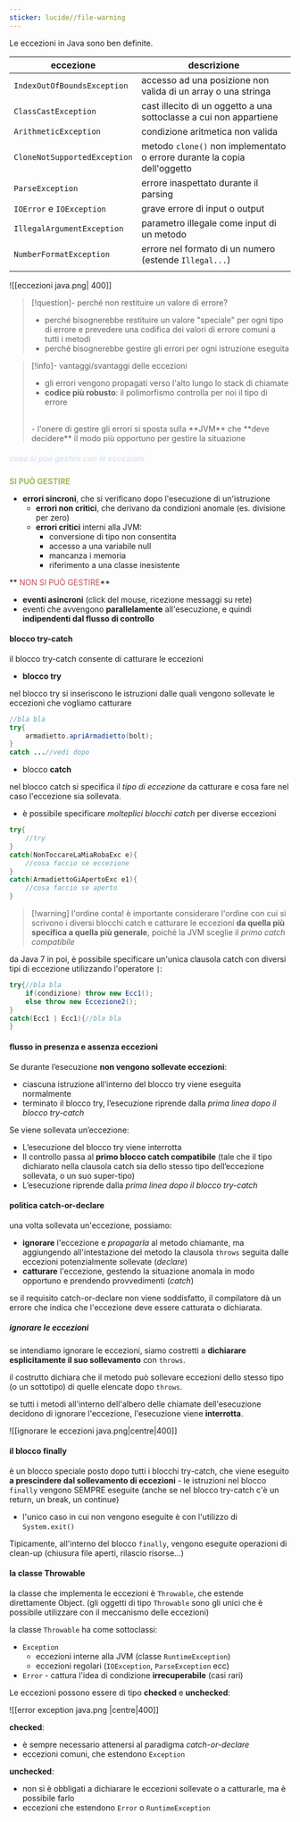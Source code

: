 ```yaml
---
sticker: lucide//file-warning
---
```

Le eccezioni in Java sono ben definite.

| eccezione                    | descrizione                                                               |
| ---------------------------- | ------------------------------------------------------------------------- |
| `IndexOutOfBoundsException`  | accesso ad una posizione non valida di un array o una stringa             |
| `ClassCastException`         | cast illecito di un oggetto a una sottoclasse a cui non appartiene        |
| `ArithmeticException`        | condizione aritmetica non valida                                          |
| `CloneNotSupportedException` | metodo `clone()`  non implementato o errore durante la copia dell'oggetto |
| `ParseException`             | errore inaspettato durante il parsing                                     |
| `IOError` e `IOException`    | grave errore di input o output                                            |
| `IllegalArgumentException`   | parametro illegale come input di un metodo                                |
| `NumberFormatException`      | errore nel formato di un numero (estende `Illegal...`)                    |
|                              |                                                                           |

![[eccezioni java.png| 400]]

>[!question]- perché non restituire un valore di errore?
>- perché bisognerebbe restituire un valore "speciale" per ogni tipo di errore e prevedere una codifica dei valori di errore comuni a tutti i metodi
>- perché bisognerebbe gestire gli errori per ogni istruzione eseguita

>[!info]- vantaggi/svantaggi delle eccezioni
>- gli errori vengono propagati verso l'alto lungo lo stack di chiamate
>- **codice più robusto**: il polimorfismo controlla per noi il tipo di errore
><br/>
>- l'onere di gestire gli errori si sposta sulla **JVM** che **deve decidere** il modo più opportuno per gestire la situazione

##### <font color="#dbe5f1">cosa si può gestire con le eccezioni</font>

**<font color="#9bbb59">SI PUÒ GESTIRE</font>**
- **errori sincroni**, che si verificano dopo l'esecuzione di un'istruzione
	- **errori non critici**, che derivano da condizioni anomale (es. divisione per zero)
	- **errori critici** interni alla JVM:
		- conversione di tipo non consentita
		- accesso a una variabile null
		- mancanza i memoria
		- riferimento a una classe inesistente

** <font color="#c0504d">NON SI PUÒ GESTIRE</font>**
- **eventi asincroni** (click del mouse, ricezione messaggi su rete)
- eventi che avvengono **parallelamente** all'esecuzione, e quindi **indipendenti dal flusso di controllo**

#### blocco try-catch
il blocco try-catch consente di catturare le eccezioni

- **blocco try**
 
nel blocco try si inseriscono le istruzioni dalle quali vengono sollevate le eccezioni che vogliamo catturare
```java
//bla bla
try{
	armadietto.apriArmadietto(bolt);
}
catch ...//vedi dopo
```

- blocco **catch**
 
nel blocco catch si specifica il *tipo di eccezione* da catturare e cosa fare nel caso l'eccezione sia sollevata.
- è possibile specificare *molteplici blocchi catch* per diverse eccezioni
```java
try{
	//try
}
catch(NonToccareLaMiaRobaExc e){
	//cosa faccio se eccezione
}
catch(ArmadiettoGiApertoExc e1){
	//cosa faccio se aperto
}
```

>[!warning] l'ordine conta!
>è importante considerare l'ordine con cui si scrivono i diversi blocchi catch e catturare le eccezioni **da quella più specifica a quella più generale**, poiché la JVM sceglie il *primo catch compatibile*

da Java 7 in poi, è possibile specificare un'unica clausola catch con diversi tipi di eccezione utilizzando l'operatore `|`:
```java
try{//bla bla
	if(condizione) throw new Ecc1();
	else throw new Eccezione2();
}
catch(Ecc1 | Ecc1){//bla bla
}
```

#### flusso in presenza e assenza eccezioni
Se durante l’esecuzione **non vengono sollevate eccezioni**:
- ciascuna istruzione all’interno del blocco try viene eseguita normalmente
- terminato il blocco try, l’esecuzione riprende dalla *prima linea dopo il blocco try-catch*

Se viene sollevata un’eccezione:
- L’esecuzione del blocco try viene interrotta
- Il controllo passa al **primo blocco catch compatibile** (tale che il tipo dichiarato nella clausola catch sia dello stesso tipo dell’eccezione sollevata, o un suo super-tipo)
- L’esecuzione riprende dalla *prima linea dopo il blocco try-catch*

#### politica catch-or-declare
una volta sollevata un'eccezione, possiamo:
- **ignorare** l'eccezione e *propagarla* al metodo chiamante, ma aggiungendo all'intestazione del metodo la clausola `throws` seguita dalle eccezioni potenzialmente sollevate (*declare*)
- **catturare** l'eccezione, gestendo la situazione anomala in modo opportuno e prendendo provvedimenti (*catch*)

se il requisito catch-or-declare non viene soddisfatto, il compilatore dà un errore che indica che l'eccezione deve essere catturata o dichiarata.
##### ignorare le eccezioni
se intendiamo ignorare le eccezioni, siamo costretti a **dichiarare esplicitamente il suo sollevamento** con `throws`.

il costrutto dichiara che il metodo può sollevare eccezioni dello stesso tipo (o un sottotipo) di quelle elencate dopo `throws`.

se tutti i metodi all'interno dell'albero delle chiamate dell'esecuzione decidono di ignorare l'eccezione, l'esecuzione viene **interrotta**.
 
![[ignorare le eccezioni java.png|centre|400]]


#### il blocco finally
è un blocco speciale posto dopo tutti i blocchi try-catch, che viene eseguito **a prescindere dal sollevamento di eccezioni** - le istruzioni nel blocco `finally` vengono SEMPRE eseguite (anche se nel blocco try-catch c'è un return, un break, un continue)
- l'unico caso in cui non vengono eseguite è con l'utilizzo di `System.exit()`

Tipicamente, all'interno del blocco `finally`, vengono eseguite operazioni di clean-up (chiusura file aperti, rilascio risorse...)

#### la classe Throwable
la classe che implementa le eccezioni è `Throwable`, che estende direttamente Object.
(gli oggetti di tipo `Throwable` sono gli unici che è possibile utilizzare con il meccanismo delle eccezioni)

la classe `Throwable` ha come sottoclassi:
- `Exception` 
	- eccezioni interne alla JVM (classe `RuntimeException`)
	- eccezioni regolari (`IOException`, `ParseException` ecc)
- `Error` - cattura l'idea di condizione **irrecuperabile** (casi rari)

Le eccezioni possono essere di tipo **checked** e **unchecked**:
 
![[error exception java.png |centre|400]]

**checked**:
- è sempre necessario attenersi al paradigma *catch-or-declare*
- eccezioni comuni, che estendono `Exception`

**unchecked**:
- non si è obbligati a dichiarare le eccezioni sollevate o a catturarle, ma è possibile farlo
- eccezioni che estendono `Error` o `RuntimeException`

